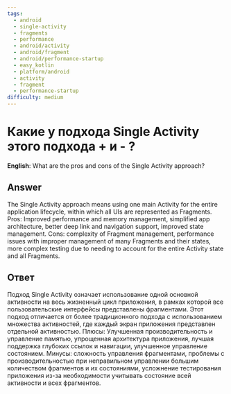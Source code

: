 ```yaml
---
tags:
  - android
  - single-activity
  - fragments
  - performance
  - android/activity
  - android/fragment
  - android/performance-startup
  - easy_kotlin
  - platform/android
  - activity
  - fragment
  - performance-startup
difficulty: medium
---
```


# Какие у подхода Single Activity этого подхода + и - ?

**English**: What are the pros and cons of the Single Activity approach?

## Answer

The Single Activity approach means using one main Activity for the entire application lifecycle, within which all UIs are represented as Fragments. Pros: Improved performance and memory management, simplified app architecture, better deep link and navigation support, improved state management. Cons: complexity of Fragment management, performance issues with improper management of many Fragments and their states, more complex testing due to needing to account for the entire Activity state and all Fragments.

## Ответ

Подход Single Activity означает использование одной основной активности на весь жизненный цикл приложения, в рамках которой все пользовательские интерфейсы представлены фрагментами. Этот подход отличается от более традиционного подхода с использованием множества активностей, где каждый экран приложения представлен отдельной активностью. Плюсы: Улучшенная производительность и управление памятью, упрощенная архитектура приложения, лучшая поддержка глубоких ссылок и навигации, улучшенное управление состоянием. Минусы: сложность управления фрагментами, проблемы с производительностью при неправильном управлении большим количеством фрагментов и их состояниями, усложнение тестирования приложения из-за необходимости учитывать состояние всей активности и всех фрагментов.


